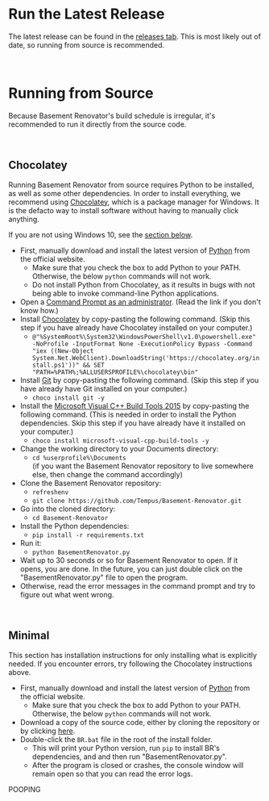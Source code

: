 # Run the Latest Release

The latest release can be found in the [releases tab](https://github.com/Tempus/Basement-Renovator/releases). This is most likely out of date, so running from source is recommended.

<br />

# Running from Source

Because Basement Renovator's build schedule is irregular, it's recommended to run it directly from the source code.

<br />

## Chocolatey

Running Basement Renovator from source requires Python to be installed, as well as some other dependencies. In order to install everything, we recommend using [Chocolatey](https://chocolatey.org/), which is a package manager for Windows. It is the defacto way to install software without having to manually click anything.

If you are not using Windows 10, see the [section below](#python).

- First, manually download and install the latest version of [Python](https://www.python.org/downloads/) from the official website.
  - Make sure that you check the box to add Python to your PATH. Otherwise, the below `python` commands will not work.
  - Do not install Python from Chocolatey, as it results in bugs with not being able to invoke command-line Python applications.
- Open a [Command Prompt as an administrator](https://www.howtogeek.com/194041/how-to-open-the-command-prompt-as-administrator-in-windows-8.1/). (Read the link if you don't know how.)
- Install [Chocolatey](https://chocolatey.org/) by copy-pasting the following command. (Skip this step if you have already have Chocolatey installed on your computer.)
  - `@"%SystemRoot%\System32\WindowsPowerShell\v1.0\powershell.exe" -NoProfile -InputFormat None -ExecutionPolicy Bypass -Command "iex ((New-Object System.Net.WebClient).DownloadString('https://chocolatey.org/install.ps1'))" && SET "PATH=%PATH%;%ALLUSERSPROFILE%\chocolatey\bin"`
- Install [Git](https://git-scm.com/) by copy-pasting the following command. (Skip this step if you have already have Git installed on your computer.)
  - `choco install git -y`
- Install the [Microsoft Visual C++ Build Tools 2015](https://chocolatey.org/packages/microsoft-visual-cpp-build-tools) by copy-pasting the following command. (This is needed in order to install the Python dependencies. Skip this step if you have already have it installed on your computer.)
  - `choco install microsoft-visual-cpp-build-tools -y`
- Change the working directory to your Documents directory:
  - `cd %userprofile%\Documents` <br />
  (if you want the Basement Renovator repository to live somewhere else, then change the command accordingly)
- Clone the Basement Renovator repository:
  - `refreshenv`
  - `git clone https://github.com/Tempus/Basement-Renovator.git`
- Go into the cloned directory:
  - `cd Basement-Renovator`
- Install the Python dependencies:
  - `pip install -r requirements.txt`
- Run it:
  - `python BasementRenovator.py`
- Wait up to 30 seconds or so for Basement Renovator to open. If it opens, you are done. In the future, you can just double click on the "BasementRenovator.py" file to open the program.
- Otherwise, read the error messages in the command prompt and try to figure out what went wrong.

<br />

## Minimal

This section has installation instructions for only installing what is explicitly needed. If you encounter errors, try following the Chocolatey instructions above.

- First, manually download and install the latest version of [Python](https://www.python.org/downloads/) from the official website.
  - Make sure that you check the box to add Python to your PATH. Otherwise, the below `python` commands will not work.
- Download a copy of the source code, either by cloning the repository or by clicking [here](https://github.com/Tempus/Basement-Renovator/archive/master.zip).
- Double-click the `BR.bat` file in the root of the install folder.
  - This will print your Python version, run `pip` to install BR's dependencies, and and then run "BasementRenovator.py".
  - After the program is closed or crashes, the console window will remain open so that you can read the error logs.

POOPING
